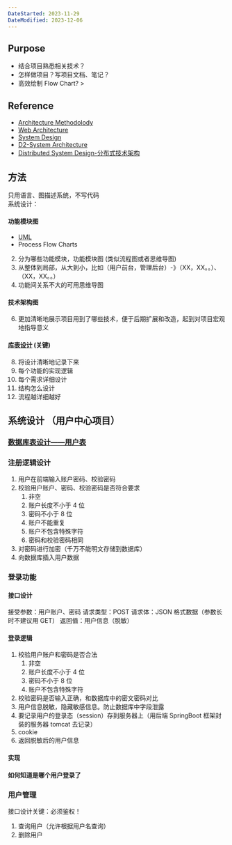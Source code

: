 ```yaml
---
DateStarted: 2023-11-29
DateModified: 2023-12-06
---
```

## Purpose
- 结合项目熟悉相关技术？
- 怎样做项目？写项目文档、笔记？
- 高效绘制 Flow Chart? >
## Reference
- [Architecture Methodolody](Architecture%20Methodolody.md)
- [Web Architecture](Web%20Architecture.md)
- [System Design](System%20Design.md)
- [D2-System Architecture](D2-System%20Architecture.md)
- [Distributed System Design-分布式技术架构](Distributed%20System%20Design-分布式技术架构.md)
## 方法
只用语言、图描述系统，不写代码  
系统设计：
#### **功能模块图**
   - [UML](UML.md)
   - Process Flow Charts
2. 分为哪些功能模块，功能模块图 (类似流程图或者思维导图)
3. 从整体到局部，从大到小，比如（用户前台，管理后台）-》（XX，XX。。）、（XX，XX。。）
4. 功能间关系不大的可用思维导图
#### **技术架构图**
6. 更加清晰地展示项目用到了哪些技术，便于后期扩展和改造，起到对项目宏观地指导意义
#### **[库表设计](库表设计.md)** (关键)
8. 将设计清晰地记录下来
9. 每个功能的实现逻辑
10. 每个需求详细设计
11. 结构怎么设计
12. 流程越详细越好
## 系统设计 （用户中心项目）
### [数据库表设计——用户表](数据库表设计——用户表.md)
### 注册逻辑设计

1. 用户在前端输入账户密码、校验密码
2. 校验用户账户、密码、校验密码是否符合要求
   1. 非空
   2. 账户长度不小于 4 位
   3. 密码不小于 8 位
   4. 账户不能重复
   5. 账户不包含特殊字符
   6. 密码和校验密码相同
3. 对密码进行加密（千万不能明文存储到数据库）
4. 向数据库插入用户数据

### 登录功能

#### 接口设计

接受参数：用户账户、密码
请求类型：POST
请求体：JSON 格式数据（参数长时不建议用 GET）
返回值：用户信息（脱敏）

#### 登录逻辑

1. 校验用户账户和密码是否合法
   1. 非空
   2. 账户长度不小于 4 位
   3. 密码不小于 8 位
   4. 账户不包含特殊字符
2. 校验密码是否输入正确，和数据库中的密文密码对比
3. 用户信息脱敏，隐藏敏感信息。防止数据库中字段泄露
4. 要记录用户的登录态（session）存到服务器上（用后端 SpringBoot 框架封装的服务器 tomcat 去记录）
5. cookie
6. 返回脱敏后的用户信息

#### 实现

#### 如何知道是哪个用户登录了

### 用户管理

接口设计关键：必须鉴权！

1. 查询用户（允许根据用户名查询）
2. 删除用户